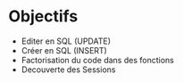Objectifs
=======
- Editer en SQL (UPDATE)
- Créer en SQL (INSERT)
- Factorisation du code dans des fonctions
- Decouverte des Sessions